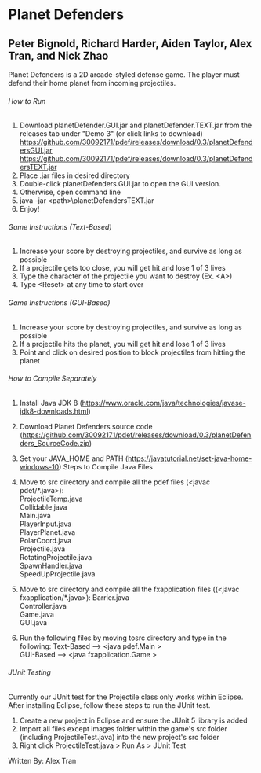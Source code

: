 # Planet Defenders

## Peter Bignold, Richard Harder, Aiden Taylor, Alex Tran, and Nick Zhao

Planet Defenders is a 2D arcade-styled defense game. The player must defend their home planet from incoming projectiles.  

###### How to Run
1. Download planetDefender.GUI.jar and planetDefender.TEXT.jar from the releases tab under "Demo 3" (or click links to download)<br/> <https://github.com/30092171/pdef/releases/download/0.3/planetDefendersGUI.jar><br/>
<https://github.com/30092171/pdef/releases/download/0.3/planetDefendersTEXT.jar><br/>
2. Place .jar files in desired directory
3. Double-click planetDefenders.GUI.jar to open the GUI version.
4. Otherwise, open command line
5. java -jar \<path\>\planetDefendersTEXT.jar
6. Enjoy!

###### Game Instructions (Text-Based)
1. Increase your score by destroying projectiles, and survive as long as possible
2. If a projectile gets too close, you will get hit and lose 1 of 3 lives
3. Type the character of the projectile you want to destroy (Ex. \<A\>)
4. Type \<Reset\> at any time to start over

###### Game Instructions (GUI-Based)
1. Increase your score by destroying projectiles, and survive as long as possible
2. If a projectile hits the planet, you will get hit and lose 1 of 3 lives
3. Point and click on desired position to block projectiles from hitting the planet

###### How to Compile Separately
1. Install Java JDK 8 (<https://www.oracle.com/java/technologies/javase-jdk8-downloads.html>)
2. Download Planet Defenders source code (<https://github.com/30092171/pdef/releases/download/0.3/planetDefenders_SourceCode.zip>)

3. Set your JAVA_HOME and PATH (<https://javatutorial.net/set-java-home-windows-10>)
Steps to Compile Java Files<br/>


4. Move to src directory and compile all the pdef files (<javac pdef/*.java>): <br/>
ProjectileTemp.java<br/>
Collidable.java<br/>
Main.java<br/>
PlayerInput.java<br/>
PlayerPlanet.java<br/>
PolarCoord.java<br/>
Projectile.java<br/>
RotatingProjectile.java<br/>
SpawnHandler.java<br/>
SpeedUpProjectile.java<br/>

6. Move to src directory and compile all the fxapplication files ((<javac fxapplication/*.java>):
Barrier.java<br/>
Controller.java<br/>
Game.java<br/>
GUI.java<br/>

7. Run the following files by moving tosrc directory and type in the following:
Text-Based --> \<java pdef.Main \> <br/>
GUI-Based --> \<java fxapplication.Game \> <br/>

###### JUnit Testing
Currently our JUnit test for the Projectile class only works within Eclipse. After installing Eclipse, follow these steps to run the JUnit test.
1. Create a new project in Eclipse and ensure the JUnit 5 library is added
2. Import all files except images folder within the game's src folder (including ProjectileTest.java) into the new project's src folder 
3. Right click ProjectileTest.java > Run As > JUnit Test

Written By: Alex Tran
